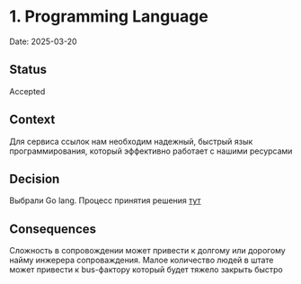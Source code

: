 # 1. Programming Language

Date: 2025-03-20

## Status

Accepted

## Context

Для сервиса ссылок нам необходим надежный, быстрый язык программирования, который эффективно работает с нашими ресурсами 

## Decision

Выбрали Go lang. Процесс принятия решения [тут](https://docs.google.com/spreadsheets/d/1nW1SLHPjARKgHuI9rrKvrPxGDel4yFxqiHfSKq9Riyg/edit?gid=1614157703#gid=1614157703)

## Consequences

Сложность в сопровождении может привести к долгому или дорогому найму инжерера сопроваждения. Малое количество людей в штате может привести к bus-фактору который будет тяжело закрыть быстро   
